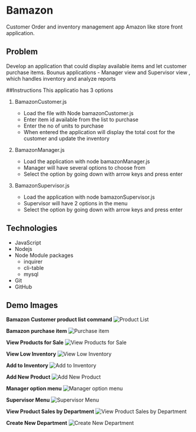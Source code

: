 # Bamazon
Customer Order and inventory management app
Amazon like store front application. 

## Problem
Develop an application that could display available items and let customer purchase items.
Bounus applications - Manager view and Supervisor view , which handles inventory and analyze reports


##Instructions
This applicatio has 3 options 

1. BamazonCustomer.js
    * Load the file with Node bamazonCustomer.js
    * Enter item id available from the list to purchase
    * Enter the no of units to purchase
    * When entered the application will display the total cost for the customer and update the inventory

2. BamazonManager.js
    * Load the application with node bamazonManager.js
    * Manager will have several options to choose from 
    * Select the option by going down with arrow keys and press enter

3. BamazonSupervisor.js
    * Load the application with node bamazonSupervisor.js
    * Supervisor will have 2 options in the menu
    *  Select the option by going down with arrow keys and press enter



## Technologies 
  * JavaScript
  * Nodejs
  * Node Module packages
     - inquirer
     - cli-table
     - mysql
  * Git
  * GitHub
  
 ## Demo Images

**Bamazon Customer product list command**
![Product List](./images/productList.PNG)

**Bamazon purchase item**
![Purchase item](./images/purchaseProduct.PNG)

**View Products for Sale**
![View Products for Sale](./images/managerViewItems.PNG)

**View Low Inventory**
![View Low Inventory](./images/managerViewLowInventory.PNG)

**Add to Inventory**
![Add to Inventory](./images/mangerAddItem.PNG)

**Add New Product**
![Add New Product](./images/managerAddNewItem.PNG)

**Manager option menu**
![Manager option menu](./images/managerMenu.PNG)

**Supervisor Menu**
![Supervisor Menu](./images/superMenu.PNG)

**View Product Sales by Department**
![View Product Sales by Department](./images/superSalesByDept.PNG)

**Create New Department**
![Create New Department](./images/superAddDept.PNG)